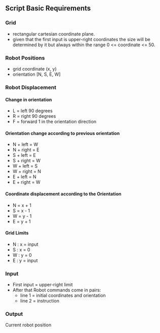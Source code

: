## Script Basic Requirements

### Grid

- rectangular cartesian coordinate plane.
- given that the first input is upper-right coordinates the size will be determined by it but always within the range 0 <= coordinate <= 50.

### Robot Positions

- grid coordinate (x, y)
- orientation [N, S, E, W]

### Robot Displacement

#### Change in orientation

- L = left 90 degrees
- R = right 90 degrees
- F = forward 1 in the orientation direction

#### Orientation change according to previous orientation

- N + left = W
- N + right = E
- S + left = E
- S + right = W
- W + left = S
- W + right = N
- E + left = N
- E + right = W

#### Coordinate displacement according to the Orientation

- N = x + 1
- S = x - 1
- W = y - 1
- E = y + 1

#### Grid Limits

- N : x = input
- S : x = 0
- W : y = 0
- E : y = input

### Input

- First input = upper-right limit
- After that Robot commands come in pairs:
  - line 1 = initial coordinates and orientation
  - line 2 = instruction

### Output

Current robot position
